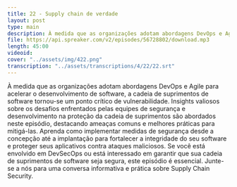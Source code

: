 ```yaml
---
title: 22 - Supply chain de verdade
layout: post
type: main
description: À medida que as organizações adotam abordagens DevOps e Agile para acelerar o desenvolvimento de software, a cadeia de suprimentos de software tornou-se um ponto crítico de vulnerabilidade. Insights valiosos sobre os desafios enfrentados pelas equipes de segurança e desenvolvimento na proteção da cadeia de suprimentos são abordados neste episódio, destacando ameaças comuns e melhores práticas para mitigá-las. Aprenda como implementar medidas de segurança desde a concepção até a implantação para fortalecer a integridade do seu software e proteger seus aplicativos contra ataques maliciosos. Se você está envolvido em DevSecOps ou está interessado em garantir que sua cadeia de suprimentos de software seja segura, este episódio é essencial. Junte-se a nós para uma conversa informativa e prática sobre Supply Chain Security.
file: https://api.spreaker.com/v2/episodes/56728802/download.mp3
length: 45:00
videoid: 
cover: "../assets/img/422.png"
transcription: "../assets/transcriptions/4/22/22.srt"
---
```


À medida que as organizações adotam abordagens DevOps e Agile para acelerar o desenvolvimento de software, a cadeia de suprimentos de software tornou-se um ponto crítico de vulnerabilidade. Insights valiosos sobre os desafios enfrentados pelas equipes de segurança e desenvolvimento na proteção da cadeia de suprimentos são abordados neste episódio, destacando ameaças comuns e melhores práticas para mitigá-las. Aprenda como implementar medidas de segurança desde a concepção até a implantação para fortalecer a integridade do seu software e proteger seus aplicativos contra ataques maliciosos. Se você está envolvido em DevSecOps ou está interessado em garantir que sua cadeia de suprimentos de software seja segura, este episódio é essencial. Junte-se a nós para uma conversa informativa e prática sobre Supply Chain Security.